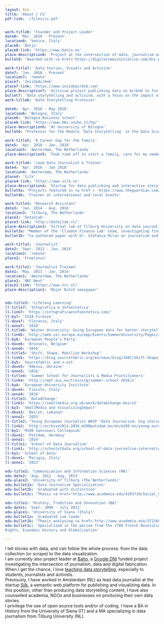 ```yaml
---
layout: bio
title: 'About / CV'
pdf-link: '/files/cv.pdf'


work-title8: 'Founder and Project Leader'
date8: 'Mar. 2018 - Present'
location8: 'Venice, Italy'
place8: 'Batjo'
place8-link: 'https://www.batjo.eu'
place-description8: 'Project at the intersection of data, journalism and digital fabrication'
bullet8: "Awarded with <a href='https://digitalnewsinitiative.com/dni-projects/batjo-bits-atoms-and-journalism-round-4/'>Google’s DNI Innovation Fund</a>, in December 2017"

work-title7: 'Data Stories, Visuals and Activism'
date7: 'Jan. 2018 - Present'
location7: 'remote'
place7: 'InsideAirbnb'
place7-link: 'https://www.insideairbnb.com'
place-description7: 'Activism project publishing data on Airbnb to foster a factual debate on the topic'
bullet7: 'Data storytelling and activism, with a focus on the impact of Airbnb on housing and residents in Italian cities'
work-title6: 'Data Storytelling Professor'

date6: 'Apr. 2018 - May 2018'
location6: 'Bologna, Italy'
place6: 'Bologna Business School'
place6-link: 'https://www.bbs.unibo.it/hp/'
place-description6: 'At University of Bologna'
bullet6: "Professor for the Module 'Data Storytelling' in the Data Science MA"

work-title5: 'A Career Gap for the Family'
date5: 'Apr. 2018 - Jan. 2018'
location5: 'Amsterdam, The Netherlands'
place-description5: 'Took time off to start a family, care for my newborn daughter, move to another country, and practice Python & Yoga'

work-title4: 'Lead Data Journalist & Trainer'
date4: 'Apr. 2016 - Jan 2018'
location4: 'Amsterdam, The Netherlands'
place4: 'Silk'
place4-link: 'https://www.silk.co'
place-description4: 'Startup for data publishing and interactive storytelling. Acquired by Palantir in Aug. 2016'
bullet4a: "Projects featured in <a href = 'https://www.theguardian.com/film/2015/sep/22/female-film-makers-a-minority-at-venice-and-toronto-festivals'>The Guardian</a>, <a href='http://www.informationisbeautifulawards.com/news/61-silk-s-women-in-film'>Information is Beautiful</a>, <a href = 'http://www.vox.com/2015/1/26/7907707/measles-symptoms-vaccine'>Vox</a>, <a href = 'http://edition.cnn.com/2015/02/02/health/measles-how-bad-can-it-be/'>CNN</a>, <a href = 'http://www.theatlantic.com/health/archive/2015/01/the-new-measles/384738/'>The Atlantic</a> and others"
bullet4b: 'Trainer at international and local events'

work-title3: 'Research Assistant'
date3: 'Jan. 2014 - Aug. 2016'
location3: 'Tilburg, The Netherlands'
place3: 'DataJLab'
place3-link: 'http://datajlab.nl/'
place-description3: 'Virtual lab at Tilburg University on data journalism trends and techniques'
bullet3a: "Member of the 'Climate Finance Lab' team, investigating financial data stories behind climate policies."
bullet3b: "Co-authored paper with Dr. Stefania Milan on journalism and algorithms. Selected for a panel at '<a href = 'http://www.rug.nl/research/icog/research/research-centres/centre-for-journalism-and-mediastudies/events-and-activities/agenda/rethinking-journalism-ii-the-societal-role-relevance-of-journalism-in-a-digital-age?lang=en'>Rethinking Journalism</a>'"

work-title2: 'Journalist'
date2: 'Sept. 2013 - Jan. 2014'
location2: 'remote'
place2: 'Freelance'

work-title1: 'Journalist Trainee'
date1: 'May. 2013 - Jan. 2014'
location1: 'Amsterdam, The Netherlands'
place1: 'NRC Next'
place1-link: 'https://www.nrc.nl/'
place-description1: 'Major Dutch newspaper'


edu-title3: 'Lifelong Learning'
ll-title7: 'Infografica e Infoestetica'
ll-link7: 'https://infograficaeinfoestetica.com/'
ll-by7: 'ISIA Firenze'
ll-dove7: 'Florence, Italy'
ll-anno7: '2018'
ll-title6: 'Winter University: Using European data for better storytelling'
ll-link6: 'http://web.cor.europa.eu/epp/Events/SummerUniversity/Pages/2016-eppwu-data-journalism.aspx'
ll-by6: 'European People’s Party'
ll-dove6: 'Brussels, Belgium'
ll-anno6: '2016'
ll-title5: 'Shift, Shape, Mobilize Workshop'
ll-link5: 'https://blog.sourcefabric.org/en/news/blog/3487/Shift-Shape-Mobilize-goes-to-Odessa!.htm'
ll-by5: 'Sourcefabric and n-ost'
ll-dove5: 'Odessa, Ukraine'
ll-anno5: '2016'
ll-title4: 'Summer School for Journalists & Media Practitioners'
ll-link4: 'http://cmpf.eui.eu/training/summer-school-2016/x'
ll-by4: 'European University Institute'
ll-dove4: 'Fiesole, Italy'
ll-anno4: '2016'
ll-title3: 'Data4Change'
ll-link3: 'https://smallmedia.org.uk/work/data4change-beirut'
ll-by3: 'SmallMedia and VisualizingImpact'
ll-dove3: 'Beirut, Lebanon'
ll-anno3: '2015'
ll-title2: "Young European Journalist WKSP 'Data Journalism: big stories & dirty surveillance'"
ll-link2: 'http://archive2011-2016.m100potsdam.eu/en/m100-en/young-european-journalists/2014/application-call.html'
ll-by2: 'M100 Sanssouci Colloquium'
ll-dove2: 'Potsdam, Germany'
ll-anno2: '2014'
ll-title1: 'School of Data Journalism'
ll-link1: 'http://schoolofdata.org/school-of-data-journalism-international-journalism-festival-perugia/'
ll-by1: 'School of Data'
ll-dove1: 'Perugia, Italy'
ll-anno1: '2013'

edu-title2: 'Communication and Information Sciences (MA)'
edu-date2: 'Aug. 2012 - Aug. 2013'
edu-place2: 'University of Tilburg (The Netherlands)'
edu-bullet2a: 'Data Journalism Specialization'
edu-bullet2b: 'Graduated with distinction'
edu-bullet2c: "Thesis <a href='http://www.academia.edu/4203710/Social_meets_civic._Civic_social_media_and_open_government_data_An_inquiry_on_collaborative_fact-checking_for_citizens_empowerment'>'Social meets civic: Civics ocial media and open government data: An inquiry on collaborative fact-checking for citizens’ empowerment'</a>"

edu-title1: 'History, Tradition and Innovation (BA)'
edu-date1: 'Sept. 2008 - July 2012'
edu-place1: 'University of Siena (Italy)'
edu-bullet1a: 'Graduated cum laude'
edu-bullet1b: "Thesis analysing <a href='http://www.academia.edu/3711682/La_guerra_in_Libia_del_2011_e_la_stampa_italiana_rappresentazione_mediatica_di_un_teatro_bellico'>media discourse in Italian newspapers during the 2011 war in Libya and NATO’s intervention</a>"
edu-bullet1c: 'Specialized in the period from the 1789 French Revolution to current days. Elective courses in Philosophy, Human
Rights, Economic History and Globalization'

---
```


I tell stories with data, and can follow the whole process: from the data collection (or scrape) to the data visualization.   
I am currently also project leader at [Batjo](https://batjo.eu), a [Google DNI](https://digitalnewsinitiative.com/dni-projects/batjo-bits-atoms-and-journalism-round-4/) funded project investigating the intersection of journalism, data and digital fabrication.   
When I get the chance, I love [teaching data storytelling](/events), especially to students, journalists and activists.   
Previously, I have worked in Amsterdam (NL) as lead data journalist at the startup [Silk](https://www.silk.co), a semantic web platform for publishing and visualizing data. In this position, other than producing data storytelling content, I have also counselled academia, NGOs and businesses on producing their own data stories.   
I privilege the use of open source tools and/or of coding. I have a BA in History from the University of Siena (IT) and a MA specializing in data journalism from Tilburg University (NL).